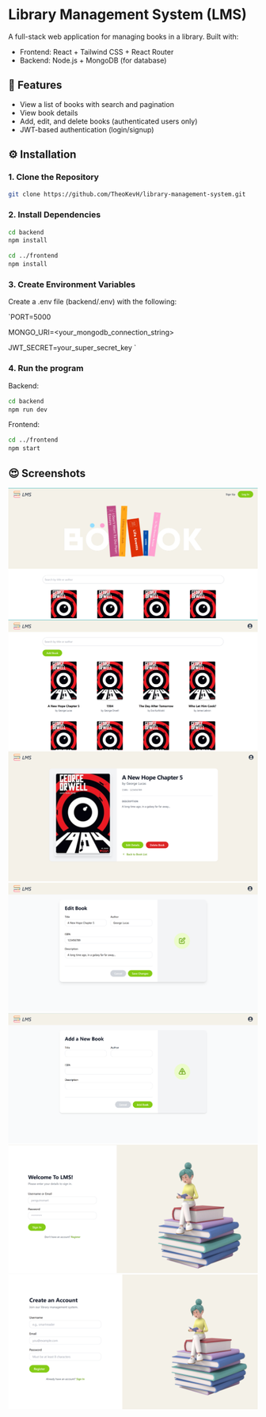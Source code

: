 # Library Management System (LMS)

A full-stack web application for managing books in a library. Built with:

- Frontend: React + Tailwind CSS + React Router
- Backend: Node.js + MongoDB (for database)

## 🚀 Features

- View a list of books with search and pagination
- View book details
- Add, edit, and delete books (authenticated users only)
- JWT-based authentication (login/signup)

## ⚙️ Installation
### 1. Clone the Repository

```bash
git clone https://github.com/TheoKevH/library-management-system.git
```

### 2. Install Dependencies
```bash
cd backend
npm install
```
```bash
cd ../frontend
npm install
```
### 3. Create Environment Variables
Create a .env file (backend/.env) with the following:

`PORT=5000

MONGO_URI=<your_mongodb_connection_string>

JWT_SECRET=your_super_secret_key
`

### 4. Run the program
Backend:
```bash
cd backend
npm run dev
```

Frontend:
```bash
cd ../frontend
npm start
```

## 😍 Screenshots 
![Home](7.png)
![1](1.png)
![2](2.png)
![3](3.png)
![4](4.png)
![5](5.png)
![6](6.png)